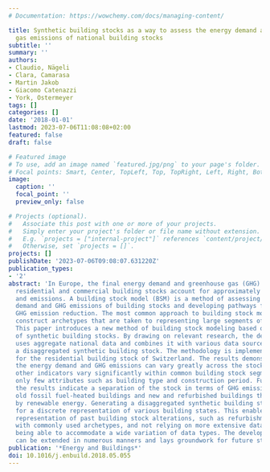 ```yaml
---
# Documentation: https://wowchemy.com/docs/managing-content/

title: Synthetic building stocks as a way to assess the energy demand and greenhouse
  gas emissions of national building stocks
subtitle: ''
summary: ''
authors:
- Claudio, Nägeli
- Clara, Camarasa
- Martin Jakob
- Giacomo Catenazzi
- York, Ostermeyer
tags: []
categories: []
date: '2018-01-01'
lastmod: 2023-07-06T11:08:08+02:00
featured: false
draft: false

# Featured image
# To use, add an image named `featured.jpg/png` to your page's folder.
# Focal points: Smart, Center, TopLeft, Top, TopRight, Left, Right, BottomLeft, Bottom, BottomRight.
image:
  caption: ''
  focal_point: ''
  preview_only: false

# Projects (optional).
#   Associate this post with one or more of your projects.
#   Simply enter your project's folder or file name without extension.
#   E.g. `projects = ["internal-project"]` references `content/project/deep-learning/index.md`.
#   Otherwise, set `projects = []`.
projects: []
publishDate: '2023-07-06T09:08:07.631220Z'
publication_types:
- '2'
abstract: 'In Europe, the final energy demand and greenhouse gas (GHG) emissions of
  residential and commercial building stocks account for approximately 40% of energy
  and emissions. A building stock model (BSM) is a method of assessing the energy
  demand and GHG emissions of building stocks and developing pathways for energy and
  GHG emission reduction. The most common approach to building stock modeling is to
  construct archetypes that are taken to representing large segments of the stock.
  This paper introduces a new method of building stock modeling based on the generation
  of synthetic building stocks. By drawing on relevant research, the developed methodology
  uses aggregate national data and combines it with various data sources to generate
  a disaggregated synthetic building stock. The methodology is implemented and validated
  for the residential building stock of Switzerland. The results demonstrate that
  the energy demand and GHG emissions can vary greatly across the stock. These and
  other indicators vary significantly within common building stock segments that consider
  only few attributes such as building type and construction period. Furthermore,
  the results indicate a separation of the stock in terms of GHG emissions between
  old fossil fuel-heated buildings and new and refurbished buildings that are heated
  by renewable energy. Generating a disaggregated synthetic building stock allows
  for a discrete representation of various building states. This enables a more realistic
  representation of past building stock alterations, such as refurbishment, compared
  with commonly used archetypes, and not relying on more extensive data sources and
  being able to accommodate a wide variation of data types. The developed methodology
  can be extended in numerous manners and lays groundwork for future studies.  '
publication: '*Energy and Buildings*'
doi: 10.1016/j.enbuild.2018.05.055
---
```

